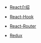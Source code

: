 * [React介绍](/book/react/README.md)

* [React-Hook](/book/react/react-hook.md)

* [React-Router](/book/react/react-router.md)

* [Redux](/book/react/redux.md)
